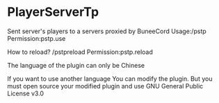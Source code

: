 # PlayerServerTp
Sent server's players to a servers proxied by BuneeCord
Usage:/pstp
Permission:pstp.use

How to reload?
/pstpreload
Permission:pstp.reload

The language of the plugin can only be Chinese

If you want to use another language
You can modify the plugin.
But you must open source your modified plugin and use GNU General Public License v3.0
